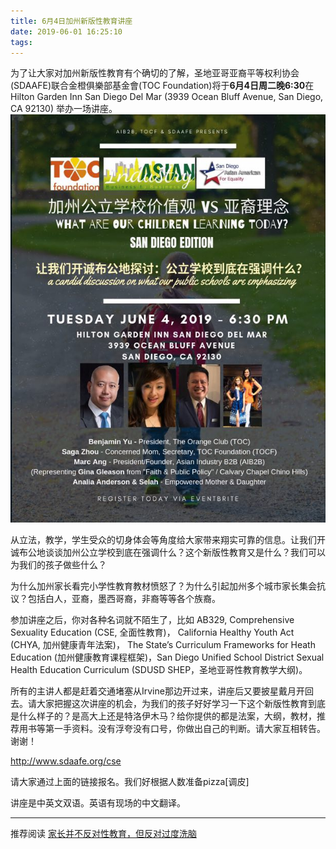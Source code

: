 ```yaml
---
title: 6月4日加州新版性教育讲座
date: 2019-06-01 16:25:10
tags:
---
```


为了让大家对加州新版性教育有个确切的了解，圣地亚哥亚裔平等权利协会(SDAAFE)联合金橙俱樂部基金會(TOC Foundation)将于**6月4日周二晚6:30**在Hilton Garden Inn San Diego Del Mar (3939 Ocean Bluff Avenue, San Diego, CA 92130) 举办一场讲座。
![](/resources/images/190602/photo-6.jpeg)

从立法，教学，学生受众的切身体会等角度给大家带来翔实可靠的信息。让我们开诚布公地谈谈加州公立学校到底在强调什么？这个新版性教育又是什么？我们可以为我们的孩子做些什么？

为什么加州家长看完小学性教育教材愤怒了？为什么引起加州多个城市家长集会抗议？包括白人，亚裔，墨西哥裔，非裔等等各个族裔。


参加讲座之后，你对各种名词就不陌生了，比如 AB329, Comprehensive Sexuality Education (CSE, 全面性教育)， California Healthy Youth Act (CHYA, 加州健康青年法案)， The State’s Curriculum Frameworks for Heath Education (加州健康教育课程框架)，San Diego Unified School District Sexual Health Education Curriculum (SDUSD SHEP，圣地亚哥性教育教学大纲)。


所有的主讲人都是赶着交通堵塞从Irvine那边开过来，讲座后又要披星戴月开回去。请大家把握这次讲座的机会，为我们的孩子好好学习一下这个新版性教育到底是什么样子的？是高大上还是特洛伊木马？给你提供的都是法案，大纲，教材，推荐用书等第一手资料。没有浮夸没有口号，你做出自己的判断。请大家互相转告。谢谢！

http://www.sdaafe.org/cse

请大家通过上面的链接报名。我们好根据人数准备pizza[调皮]

讲座是中英文双语。英语有现场的中文翻译。

-----------
推荐阅读
[家长并不反对性教育，但反对过度洗脑](http://www.sdaafe.org/zh-hans/2019/05/31/%e5%ae%b6%e9%95%bf%e5%b9%b6%e4%b8%8d%e5%8f%8d%e5%af%b9%e6%80%a7%e6%95%99%e8%82%b2%ef%bc%8c%e4%bd%86%e5%8f%8d%e5%af%b9%e8%bf%87%e5%ba%a6%e6%b4%97%e8%84%91/?from=groupmessage&isappinstalled=0)